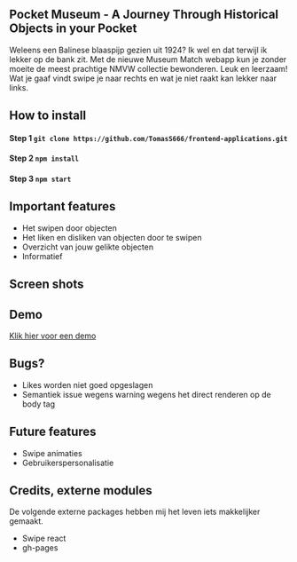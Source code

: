 ## Pocket Museum - A Journey Through Historical Objects in your Pocket
Weleens een Balinese blaaspijp gezien uit 1924? Ik wel en dat terwijl ik lekker op de bank zit.
Met de nieuwe Museum Match webapp kun je zonder moeite de meest prachtige NMVW collectie bewonderen. Leuk en leerzaam! Wat je gaaf vindt swipe je naar rechts en wat je niet raakt kan lekker naar links.

## How to install
#### Step 1 ``` git clone https://github.com/TomasS666/frontend-applications.git ```
#### Step 2 ``` npm install ```
#### Step 3 ``` npm start ```


## Important features
* Het swipen door objecten
* Het liken en disliken van objecten door te swipen
* Overzicht van jouw gelikte objecten
* Informatief

## Screen shots
## Demo
[Klik hier voor een demo](https://tomass666.github.io/frontend-applications/#/)

## Bugs?
- Likes worden niet goed opgeslagen
- Semantiek issue wegens warning wegens het direct renderen op de body tag

## Future features
* Swipe animaties
* Gebruikerspersonalisatie

## Credits, externe modules
De volgende externe packages hebben mij het leven iets makkelijker gemaakt. 

- Swipe react
- gh-pages




